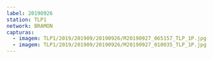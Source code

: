 ```yaml
---
label: 20190926
station: TLP1
network: BRAMON
capturas:
  - imagem: TLP1/2019/201909/20190926/M20190927_065157_TLP_1P.jpg
  - imagem: TLP1/2019/201909/20190926/M20190927_010035_TLP_1P.jpg
---
```

